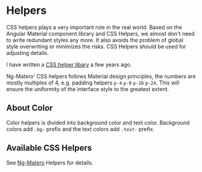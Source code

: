 # Helpers

CSS helpers plays a very important role in the real world. Based on the Angular Material component library and CSS Helpers, we almost don't need to write redundant styles any more. It also avoids the problem of global style overwriting or minimizes the risks. CSS Helpers should be used for adjusting details.

I have written a [CSS helper libary](https://github.com/snack-ui/snack-helper) a few years ago.

Ng-Matero' CSS helpers follows Material design principles, the numbers are mostly multiples of 4, e.g. padding helpers `p-4` `p-8` `p-16` `p-24`. This will ensure the uniformity of the interface style to the greatest extent.

## About Color

Color helpers is divided into background color and text color. Background colors add `.bg-` prefix and the text colors add `.text-` prefix.

## Available CSS Helpers

See [Ng-Matero](https://ng-matero.github.io/ng-matero/#/helpers/css-class) Helpers for details.

